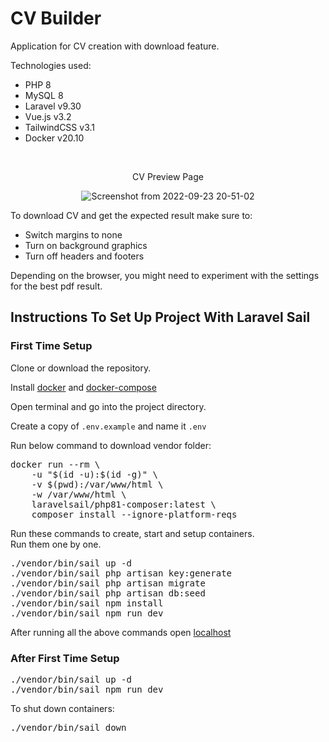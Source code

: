 <h1>CV Builder</h1>
<p>Application for CV creation with download feature.</p>
<p>Technologies used:</p>
<ul>
    <li>PHP 8</li>
    <li>MySQL 8</li>
    <li>Laravel v9.30</li>
    <li>Vue.js v3.2</li>
    <li>TailwindCSS v3.1</li>
    <li>Docker v20.10</li>
</ul>
<br>
<p align="center">CV Preview Page</p>

<div align="center">

![Screenshot from 2022-09-23 20-51-02](https://user-images.githubusercontent.com/104723218/192027619-c8dd6df3-3bbd-4ac9-959b-00d14e6217aa.png)

</div>

<p>To download CV and get the expected result make sure to:</p>
<ul>
    <li>Switch margins to none</li>
    <li>Turn on background graphics</li>
    <li>Turn off headers and footers</li>
</ul>
<p>
Depending on the browser, you might need to experiment with the settings for the best pdf result. 
</p>



<h2>Instructions To Set Up Project With Laravel Sail</h2>


<h3>First Time Setup</h3>

<p>Clone or download the repository.</p>
<p>Install <a href="https://docs.docker.com/engine/install/">docker</a> and <a href="https://docs.docker.com/compose/install/">docker-compose</a></p>
<p>Open terminal and go into the project directory.</p>
<p>Create a copy of <code>.env.example</code> and name it <code>.env</code></p>
<p>Run below command to download vendor folder:</p>
<pre>
docker run --rm \
    -u "$(id -u):$(id -g)" \
    -v $(pwd):/var/www/html \
    -w /var/www/html \
    laravelsail/php81-composer:latest \
    composer install --ignore-platform-reqs
</pre>

<p>Run these commands to create, start and setup containers. 
<br>Run them one by one.
</p>
<pre>
./vendor/bin/sail up -d
./vendor/bin/sail php artisan key:generate
./vendor/bin/sail php artisan migrate
./vendor/bin/sail php artisan db:seed
./vendor/bin/sail npm install
./vendor/bin/sail npm run dev
</pre>

<p>After running all the above commands open <a href="http://127.0.0.1:8000/">localhost</a></p>

<h3>After First Time Setup</h3>
<pre>
./vendor/bin/sail up -d
./vendor/bin/sail npm run dev
</pre>


<p>To shut down containers:</p>
<pre>./vendor/bin/sail down</pre>
